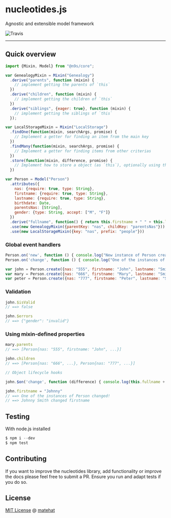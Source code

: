 # nucleotides.js

Agnostic and extensible model framework

![Travis](https://travis-ci.org/matehat/nucleotides.js.svg?branch=master)

---

## Quick overview

```javascript
import {Mixin, Model} from "@n9s/core";

var GenealogyMixin = Mixin("Genealogy")
  .derive("parents", function (mixin) {
    // implement getting the parents of `this`
  })
  .derive("children", function (mixin) {
    // implement getting the children of `this`
  })
  .derive("siblings", {eager: true}, function (mixin) {
    // implement getting the siblings of `this`
  });

var LocalStorageMixin = Mixin("LocalStorage")
  .findOne(function(mixin, searchArgs, promise) {
    // Implement a getter for finding an item from the main key
  })
  .findMany(function(mixin, searchArgs, promise) {
    // Implement a getter for finding items from other criterias
  })
  .store(function(mixin, difference, promise) {
    // Implement how to store a object (as `this`), optionally using the difference
  })

var Person = Model("Person")
  .attributes({
    nas: {require: true, type: String},
    firstname: {require: true, type: String},
    lastname: {require: true, type: String},
    birthdate: Date,
    parentsNas: [String],
    gender: {type: String, accept: ["M", "F"]}
  })
  .derive("fullname", function() { return this.firstname + " " + this.lastname; })
  .use(new GenealogyMixin({parentKey: "nas", childKey: "parentsNas"}))
  .use(new LocalStorageMixin({key: "nas", prefix: "people"}))
```

### Global event handlers

```javascript
Person.on('new', function () { console.log("New instance of Person created!") });
Person.on('change', function () { console.log("One of the instances of Person changed!") });

var john = Person.create({nas: "555", firstname: "John", lastname: "Smith", birthdate: new Date(), gender: "R"});
var mary = Person.create({nas: "666", firstname: "Mary", lastname: "Smith", birthdate: new Date(), gender: "F", parentsNas: ["555"]});
var peter = Person.create({nas: "777", firstname: "Peter", lastname: "Smith", birthdate: new Date(), gender: "M", parentsNas: ["555"]});
```

### Validation

```javascript
john.$isValid
// ==> false

john.$errors
// ==> {"gender": "invalid"}
```

### Using mixin-defined properties

```javascript
mary.parents
// ==> [Person{nas: "555", firstname: "John", ...}]

john.children
// ==> [Person{nas: "666", ...}, Person{nas: "777", ...}]

// Object lifecycle hooks

john.$on('change', function (difference) { console.log(this.fullname + " changed " + Objects.keys(difference)[0]) });

john.firstname = "Johnny"
// ==> One of the instances of Person changed!
// ==> Johnny Smith changed firstname
```

## Testing

With node.js installed

```javascript
$ npm i --dev
$ npm test
```

## Contributing

If you want to improve the nucleotides library, add functionality or improve the docs please feel free to submit a PR. Ensure you run and adapt tests if you do so.

## License

[MIT License](LICENSE) @ [matehat](github.com/matehat)
